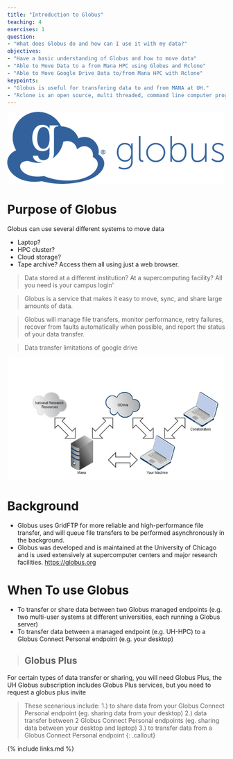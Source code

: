```yaml
---
title: "Introduction to Globus"
teaching: 4
exercises: 1
question:
- "What does Globus do and how can I use it with my data?"
objectives:
- "Have a basic understanding of Globus and how to move data"
- "Able to Move Data to a from Mana HPC using Globus and Rclone"
- "Able to Move Google Drive Data to/from Mana HPC with Rclone"
keypoints:
- "Globus is useful for transfering data to and from MANA at UH."
- "Rclone is an open source, multi threaded, command line computer program to manage or migrate content on cloud and other high latency storage. Its capabilities include sync, transfer, crypt, cache, union, and data compression"
---
```


<img src="../assets/img/globus_rclone/globus_and_rclone4.png" width=500px />


# Purpose of Globus 

Globus can use several different systems to move data
* Laptop? 
* HPC cluster? 
* Cloud storage? 
* Tape archive? 
Access them all using just a web browser.

> Data stored at a different institution? At a supercomputing facility? All you need is your campus login'

> Globus is a service that makes it easy to move, sync, and share large amounts of data.

> Globus will manage file transfers, monitor performance, retry failures, recover from faults automatically when possible, and report the status of your data transfer.

> Data transfer limitations of google drive

<img src="../assets/img/globus_rclone/globus_and_rclone2.jpg" width=500px />

# Background

* Globus uses GridFTP for more reliable and high-performance file transfer, and will queue file transfers to be performed asynchronously in the background.
*  Globus was developed and is maintained at the University of Chicago and is used extensively at supercomputer centers and major research facilities. https://globus.org

# When To use Globus

* To transfer or share data between two Globus managed endpoints \(e\.g\. two multi\-user systems at different universities\, each running a Globus server\)
* To transfer data between a managed endpoint \(e\.g\. UH\-HPC\) to a Globus Connect Personal endpoint \(e\.g\. your desktop\)

> ## Globus Plus
>
For certain types of data transfer or sharing, you will need Globus Plus, the UH Globus subscription includes Globus Plus services, but you need to request a globus plus invite
>These scenarious include:
> 1.)   to share data from your Globus Connect Personal endpoint (eg. sharing data from your desktop)
> 2.)   data transfer between 2 Globus Connect Personal endpoints (eg. sharing data between your desktop and laptop)
> 3.)   to transfer data from a Globus Connect Personal endpoint
{: .callout}

{% include links.md %}
